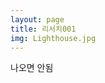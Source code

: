```yaml
---
layout: page
title: 리서치001
img: Lighthouse.jpg
---
```


<div class="area-summary" markdown="1">
나오면 안됨
</div>
